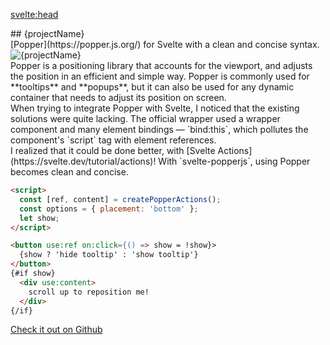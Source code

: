 <svelte:head>
  <title>svelte-popperjs</title>
</svelte:head>

<script lang="ts">
  import TechList from '@my/components/TechList';
  import Example from './_Example.svelte';
  import data from '../_data';
  const { projectName, tech, logo, github } = data.projects['svelte-popperjs'];
</script>

<div class="mx-auto my-10 prose space-y-3">
  <div class="font-mono text-center">
    ## {projectName}
  </div>
  <div class="text-center italic">
    [Popper](https://popper.js.org/) for Svelte with a clean and concise
    syntax.
  </div>
  <img src={logo} alt={projectName} class="mx-auto max-h-48">

  <div class="px-3 py-1 card leading-8">
    Popper is a positioning library that accounts for the viewport, and
    adjusts the position in an efficient and simple way. Popper is commonly
    used for **tooltips** and **popups**, but it can also be used for any
    dynamic container that needs to adjust its position on screen.
  </div>

  <div class="px-3 py-1 card leading-8">
    When trying to integrate Popper with Svelte, I noticed that the existing
    solutions were quite lacking. The official wrapper used a wrapper component
    and many element bindings &mdash; `bind:this`, which pollutes the
    component's `script` tag with element references.
  </div>

  <div class="px-3 py-1 card leading-8">
    I realized that it could be done better, with [Svelte
    Actions](https://svelte.dev/tutorial/actions)! With `svelte-popperjs`,
    using Popper becomes clean and concise.
  </div>

  <Example/>

  ```html
  <script>
    const [ref, content] = createPopperActions();
    const options = { placement: 'bottom' };
    let show;
  </script>

  <button use:ref on:click={() => show = !show}>
    {show ? 'hide tooltip' : 'show tooltip'}
  </button>
  {#if show}
    <div use:content>
      scroll up to reposition me!
    </div>
  {/if}
  ```

</div>

<div class="flex justify-center my-10">
  <a href={github} class="p-3 italic font-bold cta-button">
    Check it out on Github
  </a>
</div>

